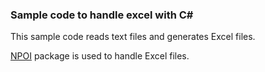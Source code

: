 ### Sample code to handle excel with C#

This sample code reads text files and generates Excel files.

[NPOI](https://www.nuget.org/packages/NPOI/) package is used to handle Excel files.
